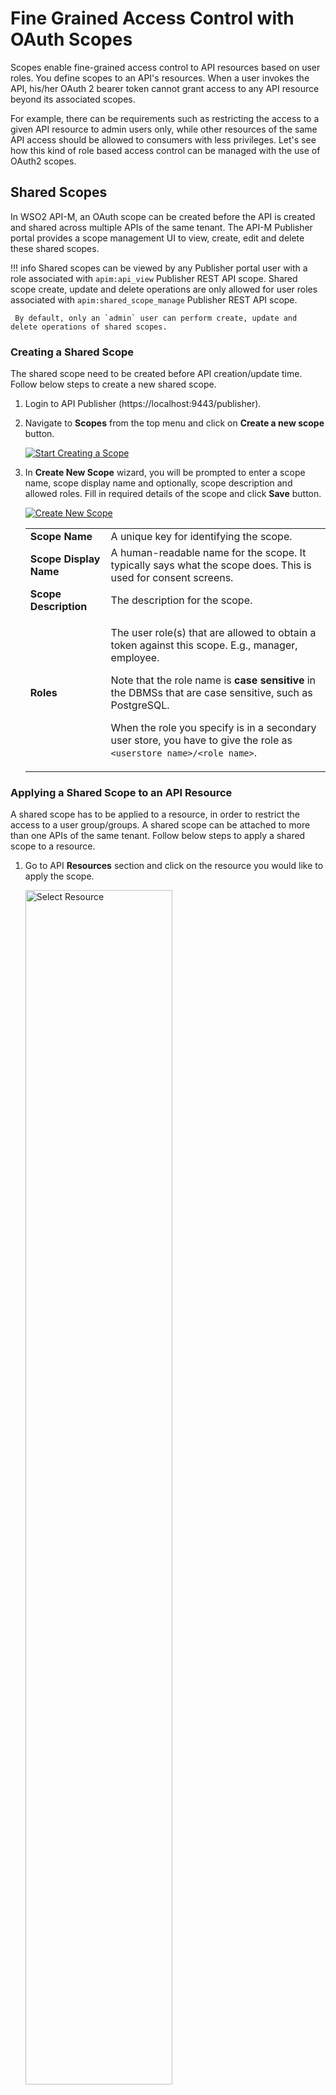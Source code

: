 # Fine Grained Access Control with OAuth Scopes

Scopes enable fine-grained access control to API resources based on user roles. You define scopes to an API's resources. When a user invokes the API, his/her OAuth 2 bearer token cannot grant access to any API resource beyond its associated scopes.

For example, there can be requirements such as restricting the access to a given API resource to admin users only, while other resources of the same API access should be allowed to consumers with less privileges. Let's see how this kind of role based access control can be managed with the use of OAuth2 scopes.

## Shared Scopes

In WSO2 API-M, an OAuth scope can be created before the API is created and shared across multiple APIs of the same tenant. The API-M Publisher portal provides a scope management UI to view, create, edit and delete these shared scopes. 

!!! info
     Shared scopes can be viewed by any Publisher portal user with a role associated with `apim:api_view` Publisher 
     REST API scope. Shared scope create, update and delete operations are only allowed for user roles associated with 
     `apim:shared_scope_manage` Publisher REST API scope. 
     
     By default, only an `admin` user can perform create, update and delete operations of shared scopes.

### Creating a Shared Scope

The shared scope need to be created before API creation/update time. Follow below steps to create a new shared scope.

1. Login to API Publisher (https://localhost:9443/publisher). 

2. Navigate to **Scopes** from the top menu and click on **Create a new scope** button.

     [![Start Creating a Scope]({{base_path}}/assets/img/learn/api-security/oauth2/oauth2-scopes/create-shared-scope.png)]({{base_path}}/assets/img/learn/api-security/oauth2/oauth2-scopes/create-shared-scope.png)

3. In **Create New Scope** wizard, you will be prompted to enter a scope name, scope display name and optionally, scope description and allowed roles. Fill in required details of the scope and click **Save** button.

     [![Create New Scope]({{base_path}}/assets/img/learn/api-security/oauth2/oauth2-scopes/create-op-shared-scope.png)]({{base_path}}/assets/img/learn/api-security/oauth2/oauth2-scopes/create-op-shared-scope.png)

    <table>
     <tbody>
          <tr class="odd">
               <td><strong>Scope Name</strong></td>
               <td>A unique key for identifying the scope.</td>
          </tr>
          <tr class="even">
               <td><strong>Scope Display Name</strong></td>
               <td>A human-readable name for the scope. It typically says what the scope does. This is used for consent
               screens.</td>
          </tr>
          <tr class="odd">
               <td><strong>Scope Description</strong></td>
               <td>The description for the scope.</td>
          </tr>          
          <tr class="even">
               <td><strong>Roles</strong></td>
               <td><div class="content-wrapper">
                    <p>The user role(s) that are allowed to obtain a token against this scope. E.g., manager, employee.</p>
                    <p>Note that the role name is <strong>case sensitive</strong> in the DBMSs that are case sensitive, such as PostgreSQL.</p>
                    <p>When the role you specify is in a secondary user store, you have to give the role as <code>&lt;userstore name&gt;/&lt;role name&gt;</code>.</p>
              </div></td>
          </tr>
     </tbody>
    </table>     

### Applying a Shared Scope to an API Resource

A shared scope has to be applied to a resource, in order to restrict the access to a user group/groups. A shared scope can be attached to more than one APIs of the same tenant. Follow below steps to apply a shared scope to a resource.

1. Go to API **Resources** section and click on the resource you would like to apply the scope.

    <a href="{{base_path}}/assets/img/learn/api-security/oauth2/oauth2-scopes/select-resource.png" ><img src="{{base_path}}/assets/img/learn/api-security/oauth2/oauth2-scopes/select-resource.png" alt="Select Resource" 
         title="Select Resource" width="70%" /></a>

2. Select the created scope from the dropdown. The created shared scope will be listed under **Shared Scopes** in the drop down.

     <a href="{{base_path}}/assets/img/learn/api-security/oauth2/oauth2-scopes/attach-shared-scope.png" ><img src="{{base_path}}/assets/img/learn/api-security/oauth2/oauth2-scopes/attach-shared-scope.png" alt="Select Shared Scope" 
          title="Select Shared Scope" width="70%" /></a>

     Once you select the scope from dropdown, it will be shown as follows.

     <a href="{{base_path}}/assets/img/learn/api-security/oauth2/oauth2-scopes/shared-scope-attached.png" ><img src="{{base_path}}/assets/img/learn/api-security/oauth2/oauth2-scopes/shared-scope-attached.png" alt="Attched Shared Scope" 
          title="Attached Shared Scope" width="70%" /></a>         


3. Click on **Save** button to save changes.         

4. Publish the API.

!!! info

     Once a shared scope is created and attached to an API, you are restricted to delete the shared scope. In order to
     delete a shared scope, first you need to remove its resource attachments from relevant APIs.

## Local Scopes 

!!! warning
     
    This feature is **DEPRECATED** from **WSO2 API-M 3.2 onwards** and, it is recommended to use 
    [Shared Scopes]({{base_path}}/learn/api-security/oauth2/oauth2-scopes/fine-grained-access-control-with-oauth-scopes/#shared-scopes).

In WSO2 API-M, API developers can also create OAuth scopes during the API creation time and attach them locally to the API. These scopes are local and unique to the relevant API. 

### Creating a Local Scope

A local scope can be created and applied to a resource at API creation time by following below steps.

1. Login to API Publisher (https://localhost:9443/publisher) 

2. Start creating an API as described [here]({{base_path}}/learn/design-api/create-api/create-a-rest-api/).

3. Navigate to **Scopes** section and click on **CREATE SCOPES** button.

     [![Start Creating a Scope]({{base_path}}/assets/img/learn/api-security/oauth2/oauth2-scopes/api-scopes/start-creating-scope.png)]({{base_path}}/assets/img/learn/api-security/oauth2/oauth2-scopes/api-scopes/start-creating-scope.png)

4. In **Create New Scope** wizard, you will be prompted to enter a scope name and optionally, allowed roles and a description. Fill in required details of the scope and click **Save** button.

    <table>
     <tbody>
          <tr class="odd">
               <td><strong>Scope Name</strong></td>
               <td>A unique key for identifying the scope. This should be unique across all the APIs of the tenant.</td>
          </tr>
          <tr class="even">
               <td><strong>Scope Description</strong></td>
               <td>The description for the scope.</td>
          </tr>          
          <tr class="odd">
               <td><strong>Roles</strong></td>
               <td><div class="content-wrapper">
                    <p>The user role(s) that are allowed to obtain a token against this scope. E.g., manager, employee.</p>
                    <p>Note that the role name is <strong>case sensitive</strong> in the DBMSs that are case sensitive, such as PostgreSQL.</p>
                    <p>When the role you specify is in a secondary user store, you have to give the role as <code>&lt;userstore name&gt;/&lt;role name&gt;</code>.</p>
              </div></td>
          </tr>
     </tbody>
    </table>

    <a href="{{base_path}}/assets/img/learn/api-security/oauth2/oauth2-scopes/api-scopes/create-a-new-scope.png" >
    <img src="{{base_path}}/assets/img/learn/api-security/oauth2/oauth2-scopes/api-scopes/create-a-new-scope.png" alt="Create a Scope" 
         title="Create a Scope" width="70%" /></a>

### Applying a Local Scope to a Resource

A local scope, when applied to a resource, will restrict access for a user group(s). A local scope can only be attached to the relevant API in which it is created under. Follow below steps to apply a local scope to a resource.

1. Go to API **Resources** section and click on the resource you would like to apply the scope.

    <a href="{{base_path}}/assets/img/learn/api-security/oauth2/oauth2-scopes/select-resource.png" ><img src="{{base_path}}/assets/img/learn/api-security/oauth2/oauth2-scopes/select-resource.png" alt="Select Resource" 
         title="Select Resource" width="70%" /></a>

2. Select the created local scope from the dropdown. The created local scope will be listed under **API Scopes** in the 
dropdown.

    <a href="{{base_path}}/assets/img/learn/api-security/oauth2/oauth2-scopes/api-scopes/apply-scope.png" ><img src="{{base_path}}/assets/img/learn/api-security/oauth2/oauth2-scopes/api-scopes/apply-scope.png" alt="Apply Scope" 
         title="Apply Scope" width="70%" /></a>

3. Click on **Save** button to save changes.         

4. Publish the API.

## Applying Multiple Scopes Per Resource

From API-M Publisher Portal, you can attach multiple scopes to each API resource.

[![Attaching Multiple Scopes per Resource]({{base_path}}/assets/img/learn/api-security/oauth2/oauth2-scopes/multiple-scopes-per-resource.png)]({{base_path}}/assets/img/learn/api-security/oauth2/oauth2-scopes/multiple-scopes-per-resource.png)

Once you attach multiple scopes per resource, the resource will look as follows.

[![After Attaching Multiple Scopes per Resource]({{base_path}}/assets/img/learn/api-security/oauth2/oauth2-scopes/after-attaching-multiple-scopes.png)]({{base_path}}/assets/img/learn/api-security/oauth2/oauth2-scopes/after-attaching-multiple-scopes.png)

## Defining OAuth Scopes in API Definition

Both [Shared Scopes]({{base_path}}/learn/api-security/oauth2/oauth2-scopes/fine-grained-access-control-with-oauth-scopes/#shared-scopes) 
and [Local Scopes]({{base_path}}/learn/api-security/oauth2/oauth2-scopes/fine-grained-access-control-with-oauth-scopes/#local-scopes) should be defined in same way in the OpenAPI definition as follows.

<a href="{{base_path}}/assets/img/learn/api-security/oauth2/oauth2-scopes/resource-scope-api-definition.png" ><img src="{{base_path}}/assets/img/learn/api-security/oauth2/oauth2-scopes/resource-scope-api-definition.png" alt="Resource Scopes API Definition" 
     title="Resource Scopes API Definition" width="50%" /></a>

[![Scopes Security Definition API Definition]({{base_path}}/assets/img/learn/api-security/oauth2/oauth2-scopes/scopes-api-definition.png)]({{base_path}}/assets/img/learn/api-security/oauth2/oauth2-scopes/scopes-api-definition.png)


## Obtaining Tokens with Scopes

When a scope is attached to an API resource, access to it gets restricted based on the role(s) that is specified in the scope. In order to invoke the API resource, the API consumer has to generate an access token bound to the scope that is attached to the API resource. Follow below steps to obtain an access token specifying the requested scopes.

1. Login to API Developer Portal (https://localhost:9443/devportal/).

2. Navigate to the API which has the scope protected API resource and go to **Subscription** section to subscribe to an application.

     <a href="{{base_path}}/assets/img/learn/api-security/oauth2/oauth2-scopes/subscribe-api.png" ><img src="{{base_path}}/assets/img/learn/api-security/oauth2/oauth2-scopes/subscribe-api.png" alt="Subscribe" 
          title="Subscribe" width="50%" /></a>
         
3. Generate PRODUCTION or SANDBOX keys for the application.

     <a href="{{base_path}}/assets/img/learn/api-security/oauth2/oauth2-scopes/generate-keys.png" ><img src="{{base_path}}/assets/img/learn/api-security/oauth2/oauth2-scopes/generate-keys.png" alt="Generate App Keys" 
          title="Generate App Keys" width="60%" /></a>

4. Click **GENERATE ACCESS TOKEN** button. Then select the scope from dropdown in the prompted window and click **GENERATE** button to generate the access token.

     <a href="{{base_path}}/assets/img/learn/api-security/oauth2/oauth2-scopes/generate-keys.png" ><img src="{{base_path}}/assets/img/learn/api-security/oauth2/oauth2-scopes/token-scopes.png" alt="Select Token Scopes" 
          title="Select Token Scopes" width="60%" /></a>

5. If the user has the roles specified in the scope, the access token will be issued with the requested scope. Otherwise, only the default scopes will be returned with the access token.            

    ??? info
        By default in WSO2 API-M, if no scopes are requested or if none of requested scopes are allowed, the token will be issued with `default` scope.
        In addition, a token obtained using client credentials grant will be issued with `am_application_scope`.     

     <a href="{{base_path}}/assets/img/learn/api-security/oauth2/oauth2-scopes/token-scopes-output.png" ><img src="{{base_path}}/assets/img/learn/api-security/oauth2/oauth2-scopes/token-scopes-output.png" alt="Token Scopes" 
          title="Token Scopes" width="60%" /></a>

6. Invoke the API resource with the above generated access token. If the user is assigned with the authorized roles, the API invocation will be successful. An API resource access by an unauthorized user will be failed giving 403 Forbidden error.

     <a href="../../../../../assets/img/learn/unauthorized-access.png" ><img src="../../../../../assets/img/learn/unauthorized-access.png" alt="Token scopes" 
         title="Token Scopes" width="50%" /></a>

!!! info

     If you first create a local scope and then create a shared scope with same scope name before attaching the local scope to any API resource, the local scope will removed from local scope UI. However, it will not be reflected in the API Definition, unless you save the API. This is an identified limitation in supporting both local and shared scopes. Hence, we recommend you to use Shared Scopes only from 3.2 onwards. Local scopes are deprecated and will be removed in future release.



